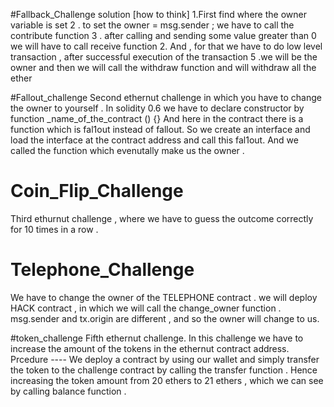#Fallback_Challenge 
solution [how to think]
1.First find where the owner variable is set 2 . to set the owner = msg.sender ; we have to call the contribute function 3 . after calling and sending some value greater than 0 we will have to call receive function
2. And , for that we have to do low level transaction , after successful execution of the transaction 5 .we will be the owner and then we will call the withdraw function and will withdraw all the ether

#Fallout_challenge 
Second ethernut challenge in which you have to change the owner to yourself .
In solidity 0.6 we have to declare constructor by
function _name_of_the_contract () {}
And here in the contract there is a function which is fal1out instead of fallout. So we create an interface and load the interface at the contract address and call this fal1out. And we called the function which evenutally make us the owner .

# Coin_Flip_Challenge
Third ethurnut challenge , where we have to guess the outcome correctly for 10 times in a row .

# Telephone_Challenge
We have to change the owner of the TELEPHONE contract .
we will deploy HACK contract , in which we will call the change_owner function .
msg.sender and tx.origin are different , and so the owner will change to us.

#token_challenge
Fifth ethernut challenge. In this challenge we have to increase the amount of the tokens in the ethernut contract address.
Prcedure ----
We deploy a contract by using our wallet and simply transfer the token to the challenge contract by calling the transfer function . Hence increasing the token amount from 20 ethers to 21 ethers , which we can see by calling balance function .
